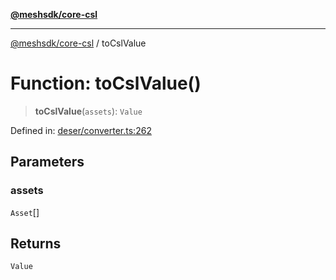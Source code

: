 [**@meshsdk/core-csl**](../README.md)

***

[@meshsdk/core-csl](../globals.md) / toCslValue

# Function: toCslValue()

> **toCslValue**(`assets`): `Value`

Defined in: [deser/converter.ts:262](https://github.com/MeshJS/mesh/blob/1abde1553cbd7cf2cf4e40197fc0de9e4a7d0f49/packages/mesh-core-csl/src/deser/converter.ts#L262)

## Parameters

### assets

`Asset`[]

## Returns

`Value`
